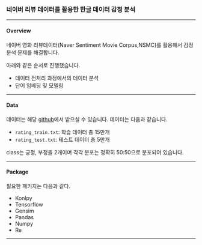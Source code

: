 ### 네이버 리뷰 데이터를 활용한 한글 데이터 감정 분석


---



#### Overview

네이버 영화 리뷰데이터(Naver Sentiment Movie Corpus,NSMC)를 활용해서 감정분석 문제를 해결합니다.

아래와 같은 순서로 진행했습니다.

* 데이터 전처리 과정에서의 데이터 분석
* 단어 임베딩 및 모델링
---

#### Data

데이터는 해당 [github](https://github.com/e9t/nsmc)에서 받으실 수 있습니다. 데이터는 다음과 같습니다.

* `rating_train.txt`: 학습 데이터 총 15만개
* `rating_test.txt`: 테스트 데이터 총 5만개

class는 긍정, 부정을 2개이며 각각 분포는 정확히 50:50으로 분포되어 있습니다.

---
#### Package
필요한 패키지는 다음과 같다.

* Konlpy
* Tensorflow
* Gensim
* Pandas
* Numpy
* Re

---
